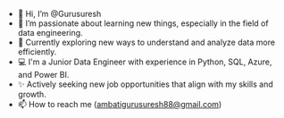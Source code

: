 - 👋 Hi, I’m @Gurusuresh
- 👀 I’m passionate about learning new things, especially in the field of data engineering.
- 🌱 Currently exploring new ways to understand and analyze data more efficiently.
- 💻 I'm a Junior Data Engineer with experience in Python, SQL, Azure, and Power BI.
- ✨ Actively seeking new job opportunities that align with my skills and growth.
- 📫 How to reach me (ambatigurusuresh88@gmail.com)

<!---
Gurusuresh/Gurusuresh is a ✨ special ✨ repository because its `README.md` (this file) appears on your GitHub profile.
You can click the Preview link to take a look at your changes.
--->
